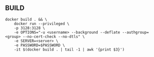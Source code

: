 BUILD
-----

    docker build . && \
        docker run --privileged \
        -p 3128:3128 \
        -e OPTIONS="-u <username> --background --deflate --authgroup=<group> --no-cert-check --no-dtls" \
        -e SERVER=<server> \
        -e PASSWORD=$PASSWORD \
        -it $(docker build . | tail -1 | awk '{print $3}')
